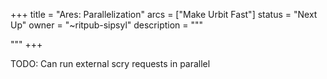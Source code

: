 +++
title = "Ares: Parallelization"
arcs = ["Make Urbit Fast"]
status = "Next Up"
owner = "~ritpub-sipsyl"
description = """

"""
+++

TODO: Can run external scry requests in parallel
